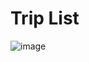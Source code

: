 # Trip List
![image](https://user-images.githubusercontent.com/81574795/234652846-4459d414-572f-4923-afee-09b1add45601.png)


